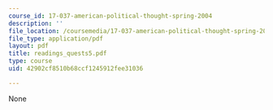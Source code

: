 ```yaml
---
course_id: 17-037-american-political-thought-spring-2004
description: ''
file_location: /coursemedia/17-037-american-political-thought-spring-2004/42902cf8510b68ccf1245912fee31036_readings_quests5.pdf
file_type: application/pdf
layout: pdf
title: readings_quests5.pdf
type: course
uid: 42902cf8510b68ccf1245912fee31036

---
```

None